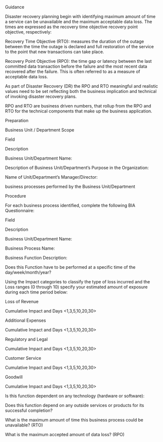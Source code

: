 
Guidance 


Disaster recovery planning begin with identifying maximum amount of time a service can be unavailable and the maximum acceptable data loss. The times are expressed as the recovery time objective recovery point objective, respectively: 


Recovery Time Objective (RTO):  measures the duration of the outage between the time the outage is declared and full restoration of the service to the point that new transactions can take place. 


Recovery Point Objective (RPO):  the time gap or latency between the last committed data transaction before the failure and the most recent data recovered after the failure. This is often referred to as a measure of acceptable data loss.  


As part of Disaster Recovery (DR) the RPO and RTO meaningful and realistic values need to be set reflecting both the business implication and technical of invoking disaster recovery plans.  


RPO and RTO are business driven numbers, that rollup from the RPO and RTO for the technical components that make up the business application.   


Preparation 


Business Unit / Department Scope 


 







Field 
 


Description 
 



Business Unit/Department Name: 
 


 
 



Description of Business Unit/Department’s Purpose in the Organization:  
 


 
 



Name of Unit/Department’s Manager/Director:  
 


 
 



business processes performed by the Business Unit/Department 
 


 
 


 


Procedure 


For each business process identified, complete the following BIA Questionnaire: 







Field 
 


Description 
 



Business Unit/Department Name: 
 


 
 



Business Process Name:  
 


 
 



Business Function Description:  
 


 
 



Does this Function have to be performed at a specific time of the day/week/month/year? 
 


 
 



Using the Impact categories to classify the type of loss incurred and the Loss ranges (0 through 10) specify your estimated amount of exposure during each time period below: 
 


 
 



Loss of Revenue 
 


 Cumulative Impact and Days <1,3,5,10,20,30> 
 



Additional Expenses 
 


Cumulative Impact and Days <1,3,5,10,20,30> 
 



Regulatory and Legal 
 


Cumulative Impact and Days <1,3,5,10,20,30> 
 



Customer Service 
 


Cumulative Impact and Days <1,3,5,10,20,30> 
 



Goodwill 
 


Cumulative Impact and Days <1,3,5,10,20,30> 
 



Is this function dependent on any technology (hardware or software): 
 


 
 



Does this function depend on any outside services or products for its successful completion? 
 


 
 



What is the maximum amount of time this business process could be unavailable? (RTO)  
 


 
 



What is the maximum accepted amount of data loss? (RPO)  
 


 
 


 


 
